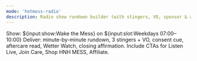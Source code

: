 ```yaml
---
mode: 'hotmess-radio'
description: Radio show rundown builder (with stingers, VO, sponsor & aftercare reads).
---
```

Show: ${input:show:Wake the Mess} on ${input:slot:Weekdays 07:00–10:00}
Deliver: minute-by-minute rundown, 3 stingers + VO, consent cue, aftercare read, Wetter Watch, closing affirmation. Include CTAs for Listen Live, Join Care, Shop HNH MESS, Affiliate.
